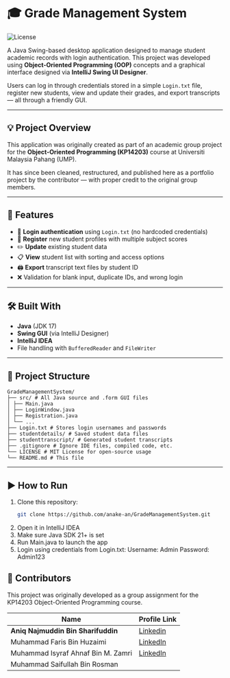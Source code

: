 # 🎓 Grade Management System
![License](https://img.shields.io/badge/license-MIT-blue.svg)

A Java Swing-based desktop application designed to manage student academic records with login authentication. This project was developed using **Object-Oriented Programming (OOP)** concepts and a graphical interface designed via **IntelliJ Swing UI Designer**.

Users can log in through credentials stored in a simple `Login.txt` file, register new students, view and update their grades, and export transcripts — all through a friendly GUI.

---

## 💡 Project Overview

This application was originally created as part of an academic group project for the **Object-Oriented Programming (KP14203)** course at Universiti Malaysia Pahang (UMP).

It has since been cleaned, restructured, and published here as a portfolio project by the contributor — with proper credit to the original group members.

---

## 🚀 Features

- 🔐 **Login authentication** using `Login.txt` (no hardcoded credentials)
- 🧑 **Register** new student profiles with multiple subject scores
- ✏️ **Update** existing student data
- 📋 **View** student list with sorting and access options
- 🖨️ **Export** transcript text files by student ID
- ❌ Validation for blank input, duplicate IDs, and wrong login

---

## 🛠️ Built With

- **Java** (JDK 17)
- **Swing GUI** (via IntelliJ Designer)
- **IntelliJ IDEA**
- File handling with `BufferedReader` and `FileWriter`

---

## 📁 Project Structure
```
GradeManagementSystem/
├── src/ # All Java source and .form GUI files
│ ├── Main.java
│ ├── LoginWindow.java
│ ├── Registration.java
│ └── ...
├── Login.txt # Stores login usernames and passwords
├── studentdetails/ # Saved student data files
├── studenttranscript/ # Generated student transcripts
├── .gitignore # Ignore IDE files, compiled code, etc.
└── LICENSE # MIT License for open-source usage
└── README.md # This file
```
---

## ▶️ How to Run

1. Clone this repository:
   ```bash
   git clone https://github.com/anake-an/GradeManagementSystem.git
2. Open it in IntelliJ IDEA
3. Make sure Java SDK 21+ is set
4. Run Main.java to launch the app
5. Login using credentials from Login.txt:
     Username: Admin
     Password: Admin123

## 👥 Contributors

This project was originally developed as a group assignment for the KP14203 Object-Oriented Programming course.

| Name                                   | Profile Link                                                    |
|----------------------------------------|-----------------------------------------------------------------|
| **Aniq Najmuddin Bin Sharifuddin**     | [Linkedin](https://www.linkedin.com/in/aniqnaj)                 |
| Muhammad Faris Bin Huzaimi             | [LinkedIn](www.linkedin.com/in/farishuz)                        |
| Muhammad Isyraf Ahnaf Bin M. Zamri     | [LinkedIn](www.linkedin.com/in/muhammad-isyraf-ahnaf-320557256) |
| Muhammad Saifullah Bin Rosman          |                                                                 |


